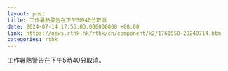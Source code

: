 ```yaml
---
layout: post
title: 工作暑熱警告在下午5時40分取消
date: 2024-07-14 17:56:03.000000000 +08:00
link: https://news.rthk.hk/rthk/ch/component/k2/1761550-20240714.htm
categories: rthk
---
```


工作暑熱警告在下午5時40分取消。
